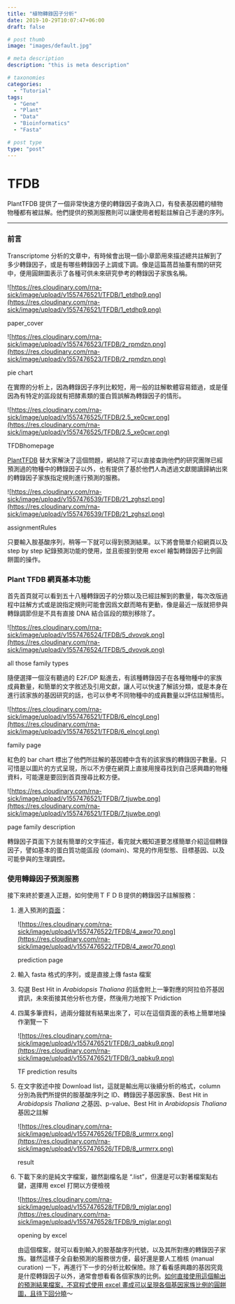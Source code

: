 ```yaml
---
title: "植物轉錄因子分析"
date: 2019-10-29T10:07:47+06:00
draft: false

# post thumb
image: "images/default.jpg"

# meta description
description: "this is meta description"

# taxonomies
categories:
  - "Tutorial"
tags:
  - "Gene"
  - "Plant"
  - "Data"
  - "Bioinformatics"
  - "Fasta"

# post type
type: "post"
---
```


# TFDB

PlantTFDB 提供了一個非常快速方便的轉錄因子查詢入口，有發表基因體的植物物種都有被註解。他們提供的預測服務則可以讓使用者輕鬆註解自己手邊的序列。

---

### 前言

Transcriptome 分析的文章中，有時候會出現一個小章節用來描述總共註解到了多少轉錄因子，或是有哪些轉錄因子上調或下調。像是這篇萵苣抽薹有關的研究中，便用圓餅圖表示了各種可供未來研究參考的轉錄因子家族名稱。

![https://res.cloudinary.com/rna-sick/image/upload/v1557476521/TFDB/1_etdhp9.png](https://res.cloudinary.com/rna-sick/image/upload/v1557476521/TFDB/1_etdhp9.png)

paper_cover

![https://res.cloudinary.com/rna-sick/image/upload/v1557476523/TFDB/2_rpmdzn.png](https://res.cloudinary.com/rna-sick/image/upload/v1557476523/TFDB/2_rpmdzn.png)

pie chart

在實際的分析上，因為轉錄因子序列比較短，用一般的註解軟體容易錯過，或是僅因為有特定的區段就有把酵素類的蛋白質誤解為轉錄因子的情形。

![https://res.cloudinary.com/rna-sick/image/upload/v1557476525/TFDB/2.5_xe0cwr.png](https://res.cloudinary.com/rna-sick/image/upload/v1557476525/TFDB/2.5_xe0cwr.png)

TFDBhomepage

[PlantTFDB](http://planttfdb.cbi.pku.edu.cn/) 替大家解決了這個問題，網站除了可以直接查詢他們的研究團隊已經預測過的物種中的轉錄因子以外，也有提供了基於他們人為透過文獻閱讀歸納出來的轉錄因子家族指定規則進行預測的服務。

![https://res.cloudinary.com/rna-sick/image/upload/v1557476539/TFDB/21_zghszl.png](https://res.cloudinary.com/rna-sick/image/upload/v1557476539/TFDB/21_zghszl.png)

assignmentRules

只要輸入胺基酸序列，稍等一下就可以得到預測結果。以下將會簡單介紹網頁以及 step by step 紀錄預測功能的使用，並且銜接到使用 excel 繪製轉錄因子比例圓餅圖的操作。

### Plant TFDB 網頁基本功能

首先首頁就可以看到五十八種轉錄因子的分類以及已經註解到的數量，每次改版過程中註解方式或是說指定規則可能會因爲文獻而略有更動，像是最近一版就把參與轉錄調節但是不具有直接 DNA 結合區段的類別移除了。

![https://res.cloudinary.com/rna-sick/image/upload/v1557476524/TFDB/5_dvovqk.png](https://res.cloudinary.com/rna-sick/image/upload/v1557476524/TFDB/5_dvovqk.png)

all those family types

隨便選擇一個沒有聽過的 E2F/DP 點進去，有該種轉錄因子在各種物種中的家族成員數量，和簡單的文字敘述及引用文獻，讓人可以快速了解該分類，或是本身在進行該家族的基因研究的話，也可以參考不同物種中的成員數量以評估註解情形。

![https://res.cloudinary.com/rna-sick/image/upload/v1557476521/TFDB/6_elncgl.png](https://res.cloudinary.com/rna-sick/image/upload/v1557476521/TFDB/6_elncgl.png)

family page

紅色的 bar chart 標出了他們所註解的基因體中含有的該家族的轉錄因子數量。只可惜是以圖片的方式呈現，所以不方便在網頁上直接用搜尋找到自己感興趣的物種資料，可能還是要回到首頁搜尋比較方便。

![https://res.cloudinary.com/rna-sick/image/upload/v1557476521/TFDB/7_tjuwbe.png](https://res.cloudinary.com/rna-sick/image/upload/v1557476521/TFDB/7_tjuwbe.png)

page family description

轉錄因子頁面下方就有簡單的文字描述，看完就大概知道要怎樣簡單介紹這個轉錄因子，譬如基本的蛋白質功能區段 (domain)、常見的作用型態、目標基因、以及可能參與的生理調控。

### 使用轉錄因子預測服務

接下來終於要進入正題，如何使用ＴＦＤＢ提供的轉錄因子註解服務：

1. 進入預測的[頁面](http://planttfdb.cbi.pku.edu.cn/prediction.php)：

    ![https://res.cloudinary.com/rna-sick/image/upload/v1557476522/TFDB/4_awor70.png](https://res.cloudinary.com/rna-sick/image/upload/v1557476522/TFDB/4_awor70.png)

    prediction page

2. 輸入 fasta 格式的序列，或是直接上傳 fasta 檔案
3. 勾選 Best Hit in *Arabidopsis Thaliana* 的話會附上一筆對應的阿拉伯芥基因資訊，未來銜接其他分析也方便，然後用力地按下 Pridiction
4. 四萬多筆資料，過兩分鐘就有結果出來了，可以在這個頁面的表格上簡單地操作瀏覽一下

    ![https://res.cloudinary.com/rna-sick/image/upload/v1557476521/TFDB/3_qabku9.png](https://res.cloudinary.com/rna-sick/image/upload/v1557476521/TFDB/3_qabku9.png)

    TF prediction results

5. 在文字敘述中按 Download list，這就是輸出用以後續分析的格式，column 分別為我們所提供的胺基酸序列之 ID、轉錄因子基因家族、Best Hit in *Arabidopsis Thaliana* 之基因、p-value、Best Hit in *Arabidopsis Thaliana* 基因之註解

    ![https://res.cloudinary.com/rna-sick/image/upload/v1557476526/TFDB/8_urmrrx.png](https://res.cloudinary.com/rna-sick/image/upload/v1557476526/TFDB/8_urmrrx.png)

    result

6. 下載下來的是純文字檔案，雖然副檔名是 “.list”，但還是可以對著檔案點右鍵，選擇用 excel 打開以方便檢視

    ![https://res.cloudinary.com/rna-sick/image/upload/v1557476528/TFDB/9_mjglar.png](https://res.cloudinary.com/rna-sick/image/upload/v1557476528/TFDB/9_mjglar.png)

    opening by excel

    由這個檔案，就可以看到輸入的胺基酸序列代號，以及其所對應的轉錄因子家族。雖然這樣子全自動預測的服務很方便，最好還是要人工檢核 (manual curation) 一下，再進行下一步的分析比較保險。除了看看感興趣的基因究竟是什麼轉錄因子以外，通常會想看看各個家族的比例。[如何直接使用這個輸出的預測結果檔案，不寫程式使用 excel 畫成可以呈現各個基因家族比例的圓餅圖，且待下回分曉](http://rna-sick.me/2019/01/16/split-pie/)～

